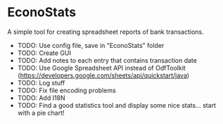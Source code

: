# EconoStats

A simple tool for creating spreadsheet reports of bank transactions.

* TODO: Use config file, save in "EconoStats" folder
* TODO: Create GUI
* TODO: Add notes to each entry that contains transaction date
* TODO: Use Google Spreadsheet API instead of OdfToolkit (https://developers.google.com/sheets/api/quickstart/java)
* TODO: Log stuff
* TODO: Fix file encoding problems
* TODO: Add I18N
* TODO: Find a good statistics tool and display some nice stats... start with a pie chart!

